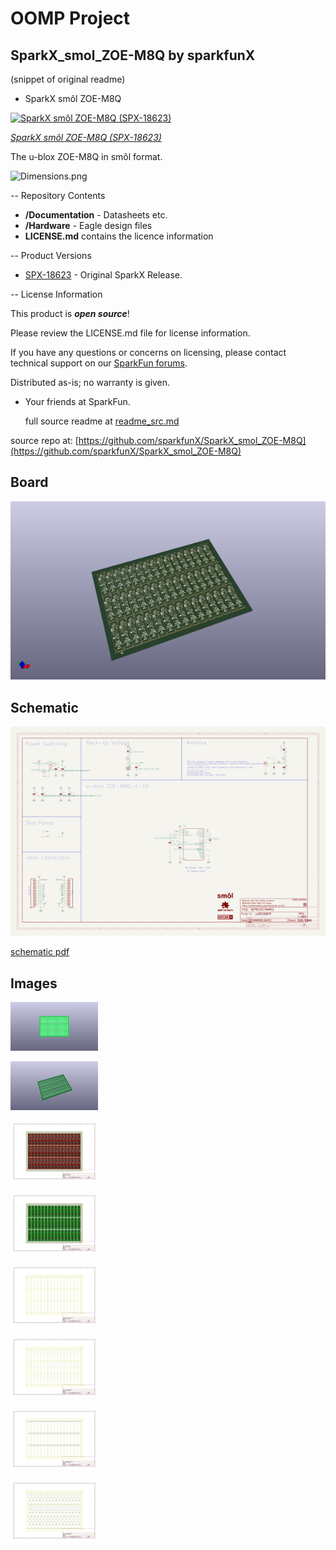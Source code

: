 # OOMP Project  
## SparkX_smol_ZOE-M8Q  by sparkfunX  
  
(snippet of original readme)  
  
- SparkX smôl ZOE-M8Q  
  
[![SparkX smôl ZOE-M8Q (SPX-18623)](https://cdn.sparkfun.com/assets/parts/1/8/1/2/4/18623-smo__l_ZOE-M8Q-01.jpg)](https://www.sparkfun.com/products/18623)  
  
[*SparkX smôl ZOE-M8Q (SPX-18623)*](https://www.sparkfun.com/products/18623)  
  
The u-blox ZOE-M8Q in smôl format.  
  
![Dimensions.png](./img/Dimensions.png)  
  
-- Repository Contents  
  
- **/Documentation** - Datasheets etc.  
- **/Hardware** - Eagle design files  
- **LICENSE.md** contains the licence information  
  
-- Product Versions  
  
- [SPX-18623](https://www.sparkfun.com/products/18623) - Original SparkX Release.  
  
-- License Information  
  
This product is _**open source**_!  
  
Please review the LICENSE.md file for license information.  
  
If you have any questions or concerns on licensing, please contact technical support on our [SparkFun forums](https://forum.sparkfun.com/viewforum.php?f=123).  
  
Distributed as-is; no warranty is given.  
  
- Your friends at SparkFun.  
  
  full source readme at [readme_src.md](readme_src.md)  
  
source repo at: [https://github.com/sparkfunX/SparkX_smol_ZOE-M8Q](https://github.com/sparkfunX/SparkX_smol_ZOE-M8Q)  
## Board  
  
[![working_3d.png](working_3d_600.png)](working_3d.png)  
## Schematic  
  
[![working_schematic.png](working_schematic_600.png)](working_schematic.png)  
  
[schematic pdf](working_schematic.pdf)  
## Images  
  
[![working_3D_bottom.png](working_3D_bottom_140.png)](working_3D_bottom.png)  
  
[![working_3D_top.png](working_3D_top_140.png)](working_3D_top.png)  
  
[![working_assembly_page_01.png](working_assembly_page_01_140.png)](working_assembly_page_01.png)  
  
[![working_assembly_page_02.png](working_assembly_page_02_140.png)](working_assembly_page_02.png)  
  
[![working_assembly_page_03.png](working_assembly_page_03_140.png)](working_assembly_page_03.png)  
  
[![working_assembly_page_04.png](working_assembly_page_04_140.png)](working_assembly_page_04.png)  
  
[![working_assembly_page_05.png](working_assembly_page_05_140.png)](working_assembly_page_05.png)  
  
[![working_assembly_page_06.png](working_assembly_page_06_140.png)](working_assembly_page_06.png)  
